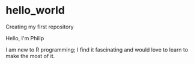 # hello_world
Creating my first repository

Hello,
I'm Philip

I am new to R programming; 
I find it fascinating and would love to learn to make the most of it.
